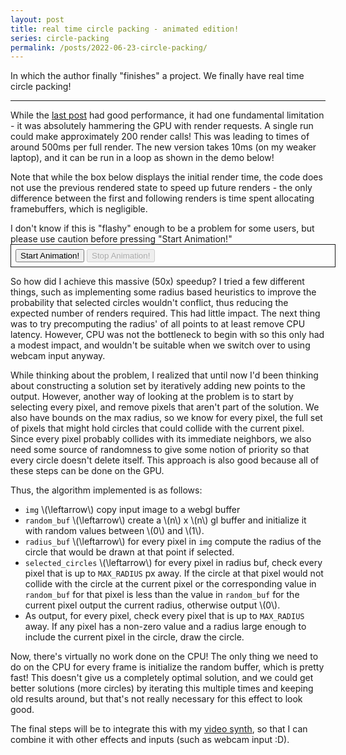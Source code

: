 ```yaml
---
layout: post
title: real time circle packing - animated edition!
series: circle-packing
permalink: /posts/2022-06-23-circle-packing/
---
```


In which the author finally "finishes" a project. We finally have real time
circle packing!

---

<link rel="stylesheet" href="{{ '/static/pi_digits/style.css' | relative_url }}">
<style>
canvas {
width: 100%;
}
</style>
<script src="{{ '/static/circle_packing/post.js' | relative_url }}" type="text/javascript"></script>
<script src="{{ '/static/circle_packing/webgl-common/common.js' | relative_url }}"></script>
<script src="{{ '/static/circle_packing/common.js' | relative_url }}" type="text/javascript"></script>
<script src="{{ '/static/circle_packing/twgl-full.min.js' | relative_url }}" type="text/javascript"></script>
<script>
const img_path = "{{ '/static/circle_packing/image.jpeg' | relative_url }}";
const shader_path = "{{ '/static/circle_packing/ver8/compute.frag.c' | relative_url }}";
</script>
<script src="{{ '/static/circle_packing/ver8/script.js' | relative_url }}" type="text/javascript"></script>

While the [last post](../2022-06-17-circle-packing) had good performance, it had
one fundamental limitation - it was absolutely hammering the GPU with render
requests. A single run could make approximately 200 render calls! This was
leading to times of around 500ms per full render. The new version takes 10ms (on
my weaker laptop), and it can be run
in a loop as shown in the demo below!

Note that while the box below displays the initial render time, the code does
not use the previous rendered state to speed up future renders - the only
difference between the first and following renders is time spent allocating
framebuffers, which is negligible.

<div class="isa_error" onclick="(() => { fadeOutEl(this); })()">
I don't know if this is "flashy" enough to be a problem for some users, but
please use caution before pressing "Start Animation!"
</div>

<div id="container1" style="width: 100%; border: solid 1px; padding: 0.5em;">
<button id="start1">Start Animation!</button>
<button id="stop1" disabled>Stop Animation!</button>
<br>
</div>
<script>
let cancel_animation = false;
let finished_promise = null;
let finished_cb = null;
document.addEventListener("DOMContentLoaded", async function() {
const container = document.getElementById("container1");

const stats = document.createElement("code");
container.appendChild(stats);
const draw = await ver8_main(container, img_path, shader_path);
const start = performance.now();
draw();
const time = performance.now() - start;
stats.innerText = "Initial render in " + time + "ms";

const loop = () => {
draw();
if (cancel_animation) {
finished_cb();
} else {
requestAnimationFrame(loop);
}
};

const btn_stop = document.getElementById("stop1");
const btn_start = document.getElementById("start1");

btn_start.onclick = () => {
btn_start.disabled = true;
finished_promise = new Promise((r) => {
finished_cb = r;
requestAnimationFrame(loop);
});
btn_stop.disabled = false;
};

btn_stop.onclick = async () => {
btn_stop.disabled = true;;
cancel_animation = true;
await finished_promise;
cancel_animation = false;
btn_start.disabled = false;
};
});
</script>

So how did I achieve this massive (50x) speedup? I tried a few different things,
such as implementing some radius based heuristics to improve the probability
that selected circles wouldn't conflict, thus reducing the expected number of
renders required. This had little impact. The next thing was to try precomputing
the radius' of all points to at least remove CPU latency. However, CPU was not
the bottleneck to begin with so this only had a modest impact, and wouldn't be
suitable when we switch over to using webcam input anyway.

While thinking about the problem, I realized that until now I'd been thinking
about constructing a solution set by iteratively adding new points to the
output. However, another way of looking at the problem is to start by selecting
every pixel, and remove pixels that aren't part of the solution. We also have
bounds on the max radius, so we know for every pixel, the full set of pixels
that might hold circles that could collide with the current pixel. Since every
pixel probably collides with its immediate neighbors, we also need some source
of randomness to give some notion of priority so that every circle doesn't
delete itself. This approach is also good because all of these steps can be done
on the GPU.

Thus, the algorithm implemented is as follows:

+ `img` \\(\leftarrow\\) copy input image to a webgl buffer
+ `random_buf` \\(\leftarrow\\) create a \\(n\\) x \\(n\\) gl buffer and
  initialize it with random values between \\(0\\) and \\(1\\).
+ `radius_buf` \\(\leftarrow\\) for every pixel in `img` compute the radius of
  the circle that would be drawn at that point if selected.
+ `selected_circles` \\(\leftarrow\\) for every pixel in radius buf, check every
  pixel that is up to `MAX_RADIUS` px away. If the circle at that pixel
  would not collide with the circle at the current pixel or the corresponding
  value in `random_buf` for that pixel is less than the value in `random_buf`
  for the current pixel output the current radius, otherwise output \\(0\\).
+ As output, for every pixel, check every pixel that is up to `MAX_RADIUS`
  away. If any pixel has a non-zero value and a radius large enough to include
  the current pixel in the circle, draw the circle.

Now, there's virtually no work done on the CPU! The only thing we need to do on
the CPU for every frame is initialize the random buffer, which is pretty fast!
This doesn't give us a completely optimal solution, and we could get better
solutions (more circles) by iterating this multiple times and keeping old results around, but that's
not really necessary for this effect to look good.

The final steps will be to integrate this with my [video synth](/video-synth),
so that I can combine it with other effects and inputs (such as webcam input
:D).
